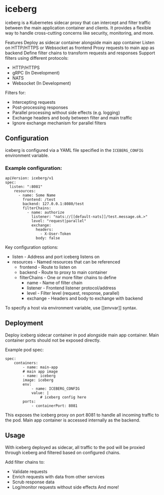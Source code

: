 # iceberg
iceberg is a Kubernetes sidecar proxy that can intercept and filter traffic between the main application container and clients. It provides a flexible way to handle cross-cutting concerns like security, monitoring, and more.

Features
Deploy as sidecar container alongside main app container
Listen on HTTP/HTTPS or Websocket as frontend
Proxy requests to main app as backend
Define filter chains to transform requests and responses
Support filters using different protocols:
- HTTP/HTTPS
- gRPC (In Development)
- NATS
- Websocket (In Development)

Filters for:
- Intercepting requests
- Post-processing responses
- Parallel processing without side effects (e.g. logging)
- Exchange headers and body between filter and main traffic
- Ignore exchange mechanism for parallel filters

## Configuration
iceberg is configured via a YAML file specified in the `ICEBERG_CONFIG` environment variable.

### Example configuration:

    apiVersion: iceberg/v1
    spec:
      listen: ":8081"
        resources:
          - name: Some Name
            frontend: /test
            backend: 127.0.0.1:8080/test
            filterChains: 
              - name: authorize
                listener: "nats://[[default-nats]]/test.message.ok.>"
                level: "request|parallel"
                exchange: 
                  headers: 
                    - X-User-Token
                  body: false

Key configuration options:
- listen - Address and port iceberg listens on
- resources - Named resources that can be referenced
    - frontend - Route to listen on
    - backend - Route to proxy to main container
    - filterChains - One or more filter chains to define
        - name - Name of filter chain
        - listener - Frontend listener protocol/address
        - level - Filter level (request, response, parallel)
        - exchange - Headers and body to exchange with backend

To specify a host via environment variable, use [[envvar]] syntax.

## Deployment

Deploy iceberg sidecar container in pod alongside main app container. Main container ports should not be exposed directly.

Example pod spec:

    spec:
        containers:
            - name: main-app
            # main app image
            - name: iceberg 
            image: iceberg
            env:
                - name: ICEBERG_CONFIG
                value: |
                    # iceberg config here
            ports:
                - containerPort: 8081
        
This exposes the iceberg proxy on port 8081 to handle all incoming traffic to the pod. Main app container is accessed internally as the backend.

## Usage

With iceberg deployed as sidecar, all traffic to the pod will be proxied through iceberg and filtered based on configured chains.

Add filter chains to:
- Validate requests
- Enrich requests with data from other services
- Scrub response data
- Log/monitor requests without side effects
And more!